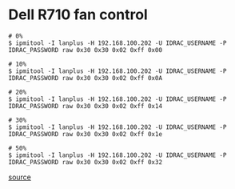 # Dell R710 fan control

	# 0%
	$ ipmitool -I lanplus -H 192.168.100.202 -U IDRAC_USERNAME -P IDRAC_PASSWORD raw 0x30 0x30 0x02 0xff 0x00

	# 10%
	$ ipmitool -I lanplus -H 192.168.100.202 -U IDRAC_USERNAME -P IDRAC_PASSWORD raw 0x30 0x30 0x02 0xff 0x0A

	# 20%
	$ ipmitool -I lanplus -H 192.168.100.202 -U IDRAC_USERNAME -P IDRAC_PASSWORD raw 0x30 0x30 0x02 0xff 0x14

	# 30%
	$ ipmitool -I lanplus -H 192.168.100.202 -U IDRAC_USERNAME -P IDRAC_PASSWORD raw 0x30 0x30 0x02 0xff 0x1e

	# 50%
	$ ipmitool -I lanplus -H 192.168.100.202 -U IDRAC_USERNAME -P IDRAC_PASSWORD raw 0x30 0x30 0x02 0xff 0x32

[source](https://www.spxlabs.com/blog/2019/3/16/silence-your-dell-poweredge-server)

